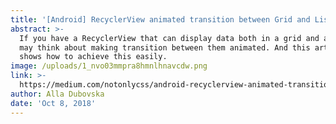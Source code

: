 ```yaml
---
title: '[Android] RecyclerView animated transition between Grid and List layouts.'
abstract: >-
  If you have a RecyclerView that can display data both in a grid and a list you
  may think about making transition between them animated. And this article
  shows how to achieve this easily.
image: /uploads/1_nvo03mmpra8hmnlhnavcdw.png
link: >-
  https://medium.com/notonlycss/android-recyclerview-animated-transition-between-grid-and-list-layouts-b2309e1d9f19?source=friends_link&sk=9fc2c81f303f9a02146d07ee80aa25b5
author: Alla Dubovska
date: 'Oct 8, 2018'
---
```


